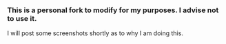 ### This is a personal fork to modify for my purposes. I advise not to use it.

I will post some screenshots shortly as to why I am doing this.
